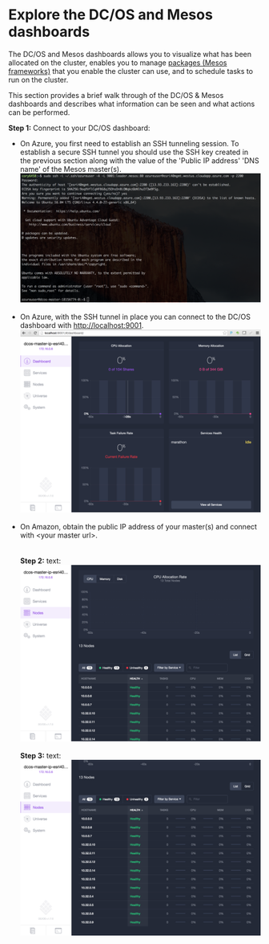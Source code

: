# Explore the DC/OS and Mesos dashboards<br>

The DC/OS and Mesos dashboards allows you to visualize what has been allocated on the cluster, enables you to manage <a href="https://github.com/mesosphere/universe/tree/version-3.x/repo/packages">packages (Mesos frameworks)</a> that you enable the cluster can use, and to schedule tasks to run on the cluster.

This section provides a brief walk through of the DC/OS & Mesos dashboards and describes what information can be seen and what actions can be performed.

<b>Step 1:</b> Connect to your DC/OS dashboard:<ul>
<li>On Azure, you first need to establish an SSH tunneling session.  To establish a secure SSH tunnel you should use the SSH key created in the previous section along with the value of the 'Public IP address' 'DNS name' of the Mesos master(s).</li>
<img src="../images/01-acs-setup/acs-create-20.png"/><br><br>
<li>On Azure, with the SSH tunnel in place you can connect to the DC/OS dashboard with <a href="http://localhost:9001">http://localhost:9001</a>.</li>
<img src="../images/01-acs-setup/acs-create-21.png"/>
<br><br>
<li>On Amazon, obtain the public IP address of your master(s) and connect with &lt;your master url&gt;.</li>
<br><br><b>Step 2:</b> text:
<img src="../images/01-acs-setup/acs-create-22.png"/>
<br><br><b>Step 3:</b> text:
<img src="../images/01-acs-setup/acs-create-23.png"/>

